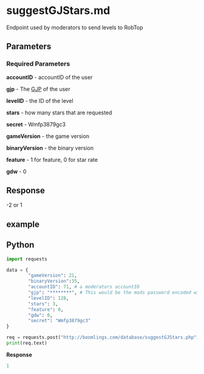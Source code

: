 # suggestGJStars.md

Endpoint used by moderators to send levels to RobTop

## Parameters

### Required Parameters

**accountID** - accountID of the user

**gjp** - The [GJP](/docs/topics/gjp.md) of the user

**levelID** - the ID of the level

**stars** - how many stars that are requested

**secret** - Wmfp3879gc3

**gameVersion** - the game version

**binaryVersion** - the binary version

**feature** - 1 for feature, 0 for star rate

**gdw** - 0

## Response

-2 or 1

## example

<!--tabs:start -->

## Python
```py
import requests

data = {
        "gameVersion": 21,
        "binaryVersion":35,
        "accountID": 71, # a moderators accountID
        "gjp": "********", # This would be the mods password encoded with GJP encryption
        "levelID": 128,
        "stars": 3,
        "feature": 0,
        "gdw": 0,
        "secret": "Wmfp3879gc3"
}

req = requests.post("http://boomlings.com/database/suggestGJStars.php", data=data)
print(req.text)

```

**Response**
```py
1
```
